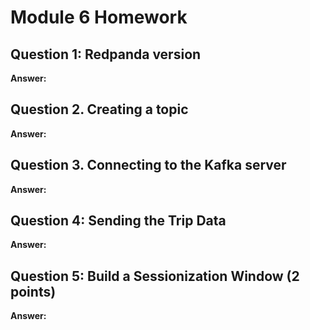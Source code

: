 # Module 6 Homework

## Question 1: Redpanda version

**Answer:**

## Question 2. Creating a topic

**Answer:**

## Question 3. Connecting to the Kafka server

**Answer:**

## Question 4: Sending the Trip Data

**Answer:**

## Question 5: Build a Sessionization Window (2 points)

**Answer:**